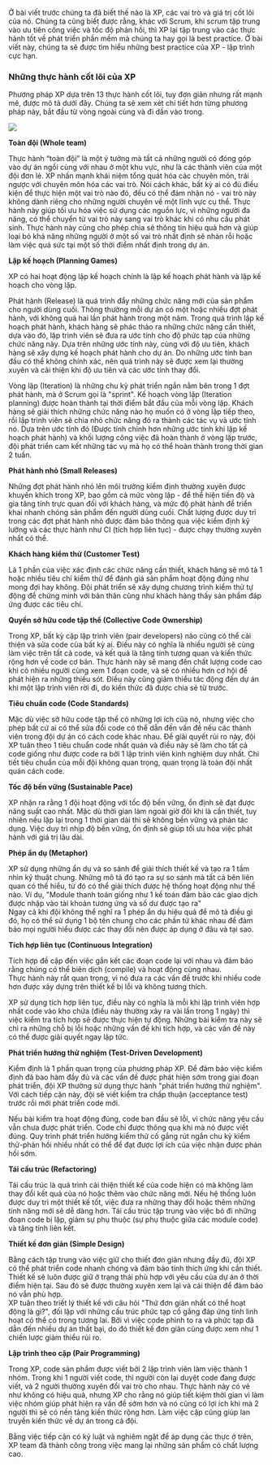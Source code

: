 Ở bài viết trước chúng ta đã biết thế nào là XP, các vai trò và giá trị cốt lõi của nó. Chúng ta cũng biết được rằng, khác với Scrum, khi scrum tập trung vào ưu tiên công việc và tốc độ phản hồi, thì XP lại tập trung vào các thực hành tốt về phát triển phần mềm mà chúng ta hay gọi là best practice. Ở bài viết này, chúng ta sẽ được tìm hiểu những best practice của XP - lập trình cực hạn.

### Những thực hành cốt lõi của XP ###

Phương pháp XP dựa trên 13 thực hành cốt lõi, tuy đơn giản nhưng rất mạnh mẽ, được mô tả dưới đây. Chúng ta sẽ xem xét chi tiết hơn từng phương pháp này, bắt đầu từ vòng ngoài cùng và đi dần vào trong.

![](https://images.viblo.asia/867c341b-adcd-48d6-9791-7185bb868af0.JPG)

**Toàn đội (Whole team)**

Thực hành “toàn đội” là một ý tưởng mà tất cả những người có đóng góp vào dự án ngồi cùng với nhau ở một khu vực, như là các thành viên của một đội đơn lẻ. XP nhấn mạnh khái niệm tổng quát hóa các chuyên môn, trái ngược với chuyên môn hóa các vai trò. Nói cách khác, bất kỳ ai có đủ điều kiện để thực hiện một vai trò nào đó, đều có thể đảm nhận nó - vai trò này không dành riêng cho những người chuyên về một lĩnh vực cụ thể. Thực hành này giúp tối ưu hóa việc sử dụng các nguồn lực, vì những người đa năng, có thể chuyển từ vai trò này sang vai trò khác khi có nhu cầu phát sinh. Thực hành này cũng cho phép chia sẻ thông tin hiệu quả hơn và giúp loại bỏ khả năng những người ở một số vai trò nhất định sẽ nhàn rỗi hoặc làm việc quá sức tại một số thời điểm nhất định trong dự án.

**Lập kế hoạch (Planning Games)**

XP có hai hoạt động lập kế hoạch chính là lập kế hoạch phát hành và lập kế hoạch cho vòng lặp.

Phát hành (Release) là quá trình đẩy những chức năng mới của sản phẩm cho người dùng cuối. Thông thường mỗi dự án có một hoặc nhiều đợt phát hành, với không quá hai lần phát hành trong một năm. Trong quá trình lập kế hoạch phát hành, khách hàng sẽ phác thảo ra những chức năng cần thiết, dựa vào đó, lập trình viên sẽ đưa ra ước tính cho độ phức tạp của những chức năng này. Dựa trên những ước tính này, cùng với độ ưu tiên, khách hàng sẽ xây dựng kế hoạch phát hành cho dự án. Do những ước tính ban đầu có thể không chính xác, nên quá trình này sẽ được xem lại thường xuyên và cải thiện khi độ ưu tiên và các ước tính thay đổi.

 Vòng lặp (Iteration) là những chu kỳ phát triển ngắn nằm bên trong 1 đợt phát hành, mà ở Scrum gọi là "sprint". Kế hoạch vòng lặp (Iteration planning) được hoàn thành tại thời điểm bắt đầu của mỗi vòng lặp. Khách hàng sẽ giải thích những chức năng nào họ muốn có ở vòng lặp tiếp theo, rồi lập trình viên sẽ chia nhỏ chức năng đó ra thành các tác vụ và ước tính nó. Dựa trên ước tính đó (Được tính chỉnh hơn những ước tính khi lập kế hoạch phát hành) và khối lượng công việc đã hoàn thành ở vòng lặp trước, đội phát triển cam kết những tác vụ mà họ có thể hoàn thành trong thời gian 2 tuần.							

**Phát hành nhỏ (Small Releases)**

Những đợt phát hành nhỏ lên môi trường kiểm định thường xuyên được khuyến khích trong XP, bao gồm cả mức vòng lặp - để thể hiện tiến độ và gia tăng tính trực quan đối với khách hàng, và mức độ phát hành để triển khai nhanh chóng sản phẩm đến người dùng cuối. Chất lượng được duy trì trong các đợt phát hành nhỏ được đảm bảo thông qua việc kiểm định kỹ lưỡng và các thực hành như CI (tích hợp liên tục) - được chạy thường xuyên nhất có thể.


**Khách hàng kiểm thử (Customer Test)**

Là 1 phần của việc xác định các chức năng cần thiết, khách hàng sẽ mô tả 1 hoặc nhiều tiêu chí kiểm thử để đánh giá sản phẩm hoạt động đúng như mong đợi hay không. Đội phát triển sẽ xây dựng chương trình kiểm thử tự động để chứng minh với bản thân cũng như khách hàng thấy sản phẩm đáp ứng được các tiêu chí.

**Quyền sở hữu code tập thể (Collective Code Ownership)**

Trong XP, bất kỳ cặp lập trình viên (pair developers) nào cũng có thể cải thiện và sửa code của bất kỳ ai. Điều này có nghĩa là nhiều người sẽ cùng làm việc trên tất cả code, và kết quả là tăng tính tương quan và kiến thức rộng hơn về code cơ bản. Thực hành này sẽ mang đến chất lượng code cao khi có nhiều người cùng xem 1 đoạn code, và sẽ có nhiều hơn cơ hội để phát hiện ra những thiếu sót. Điều này cũng giảm thiểu tác động đến dự án khi một lập trình viên rời đi, do kiến thức đã được chia sẻ từ trước.

**Tiêu chuẩn code (Code Standards)**

Mặc dù việc sở hữu code tập thể có những lợi ích của nó, nhưng việc cho phép bất cứ ai có thể sửa đổi code có thể dẫn đến vấn đề nếu các thành viên trong đội dự án có cách code khác nhau. Để giải quyết rủi ro này, đội XP tuân theo 1 tiêu chuẩn code nhất quán và điều này sẽ làm cho tất cả code giống như được code ra bởi 1 lập trình viên kinh nghiệm duy nhất. Chi tiết tiêu chuẩn của mỗi đội không quan trọng, quan trọng là toàn đội nhất quán cách code. 

**Tốc độ bền vững (Sustainable Pace)**

XP nhận ra rằng 1 đội hoạt động với tốc độ bền vững, ổn định sẽ đạt được năng suất cao nhất. Mặc dù thời gian làm ngoài giờ đôi khi là cần thiết, tuy nhiên nếu lặp lại trong 1 thời gian dài thì sẽ không bền vững và phản tác dụng. Việc duy trì nhịp độ bền vững, ổn định sẽ giúp tối ưu hóa việc phát hành với giá trị lâu dài. 

**Phép ẩn dụ (Metaphor)**

XP sử dụng những ẩn dụ và so sánh để giải thích thiết kế và tạo ra 1 tầm nhìn kỹ thuật chung. Những mô tả đó tạo ra sự so sánh mà tất cả bên liên quan có thể hiểu, từ đó có thể giải thích được hệ thống hoạt động như thế nào. Ví dụ, "Module thanh toán giống như 1 kế toán đảm bảo các giao dịch được nhập vào tài khoản tương ứng và số dư được tạo ra"				
Ngay cả khi đội không thể nghĩ ra 1 phép ẩn dụ hiệu quả để mô tả điều gì đó, họ có thể sử dụng 1 bộ tên chung cho các phần tử khác nhau để đảm bảo mọi người hiểu được các thay đổi nên được áp dụng ở đâu và tại sao.

**Tích hợp liên tục (Continuous Integration)**

Tích hợp đề cập đến việc gắn kết các đoạn code lại với nhau và đảm bảo rằng chúng có thể biên dịch (compile) và hoạt động cùng nhau.	
Thực hành này rất quan trọng, vì nó đưa ra các vấn đề trước khi nhiều code hơn được xây dựng trên thiết kế bị lỗi và không tương thích.	
	
XP sử dụng tích hợp liên tục, điều này có nghĩa là mỗi khi lập trình viên hợp nhất code vào kho chứa (điều này thường xảy ra vài lần trong 1 ngày) thì việc kiểm tra tích hợp sẽ được thực hiện tự động. Những bài kiểm tra này sẽ chỉ ra những chỗ bị lỗi hoặc những vấn đề khi tích hợp, và các vấn đề này có thể được giải quyết ngay lập tức.

**Phát triển hướng thử nghiệm (Test-Driven Development)**

Kiểm định là 1 phần quan trọng của phương pháp XP. Để đảm bảo việc kiểm định đã bao hàm đầy đủ và các vấn đề được phát hiện sớm trong giai đoạn phát triển, đội XP thường sử dụng thực hành "phát triển hướng thử nghiệm". Với cách tiếp cận này, đội sẽ viết kiểm tra chấp thuận (acceptance test) trước rồi mới phát triển code mới.				
				
Nếu bài kiểm tra hoạt động đúng, code ban đầu sẽ lỗi, vì chức năng yêu cầu vẫn chưa được phát triển. Code chỉ được thông qua khi mà nó được viết đúng. Quy trình phát triển hướng kiểm thử cố gắng rút ngắn chu kỳ kiểm thử-phản hồi nhiều nhất có thể để đạt được lợi ích của việc nhận được phản hồi sớm.

**Tái cấu trúc (Refactoring)**

Tái cấu trúc là quá trình cải thiện thiết kế của code hiện có mà không làm thay đổi kết quả của nó hoặc thêm vào chức năng mới. Nếu hệ thống luôn được duy trì một thiết kế tốt, việc đưa ra những thay đổi hoặc thêm những tính năng mới sẽ dễ dàng hơn. Tái cấu trúc  tập trung vào việc bỏ đi những đoạn code bị lặp, giảm sự phụ thuộc (sự phụ thuộc giữa các module code) và tăng tính liên kết.	

**Thiết kế đơn giản (Simple Design)**

Bằng cách tập trung vào việc giữ cho thiết đơn giản nhưng đầy đủ, đội XP có thể phát triển code nhanh chóng và đảm bảo tính thích ứng khi cần thiết.	
Thiết kế sẽ luôn được giữ ở trạng thái phù hợp với yêu cầu của dự án ở thời điểm hiện tại. Sau đó sẽ được thường xuyên xem lại và cải thiện để đảm bảo nó vẫn phù hợp.	
XP tuân theo triết lý thiết kế với câu hỏi "Thứ đơn giản nhất có thể hoạt động là gì?",  đối lập với những cấu trúc phức tạp cố gắng đáp ứng tính linh hoạt có thể có trong tương lai. Bởi vì việc code phình to ra và phức tạp đã dẫn đến nhiều dự án thất bại, do đó thiết kế đơn giản cũng được xem như 1 chiến lược giảm thiểu rủi ro.

**Lập trình theo cặp (Pair Programming)**

Trong XP, code sản phẩm được viết bởi 2 lập trình viên làm việc thành 1 nhóm. Trong khi 1 người viết code, thì người còn lại duyệt code đang được viết, và 2 người  thường xuyên đổi vai trò cho nhau. Thực hành này có vẻ như không có hiệu quả,  nhưng XP cho rằng nó giúp tiết kiệm thời gian vì làm việc nhóm giúp phát	hiện ra vấn đề sớm hơn và nó cũng có lợi ích khi mà 2 người thì sẽ có nền tảng kiến thức rộng hơn. Làm việc cặp cũng giúp lan truyền kiến thức về dự án trong cả đội.

Bằng việc tiếp cận có kỷ luật và nghiêm ngặt để áp dụng các thực ở trên, XP team đã thành công trong việc mang lại những sản phẩm có chất lượng cao.